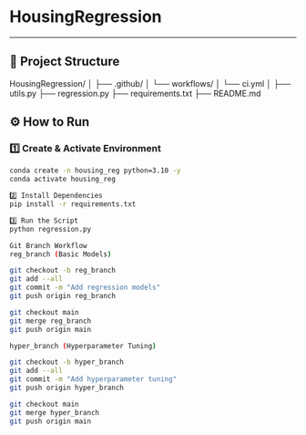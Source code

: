 # HousingRegression

---

## 📁 Project Structure

HousingRegression/
│
├── .github/
│ └── workflows/
│ └── ci.yml
│
├── utils.py
├── regression.py
├── requirements.txt
├── README.md


## ⚙️ How to Run

### 1️⃣ Create & Activate Environment
```bash
conda create -n housing_reg python=3.10 -y
conda activate housing_reg

2️⃣ Install Dependencies
pip install -r requirements.txt

3️⃣ Run the Script
python regression.py

Git Branch Workflow
reg_branch (Basic Models)

git checkout -b reg_branch
git add --all
git commit -m "Add regression models"
git push origin reg_branch

git checkout main
git merge reg_branch
git push origin main

hyper_branch (Hyperparameter Tuning)

git checkout -b hyper_branch
git add --all
git commit -m "Add hyperparameter tuning"
git push origin hyper_branch

git checkout main
git merge hyper_branch
git push origin main